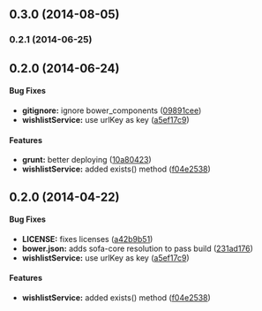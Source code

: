 <a name="0.3.0"></a>
## 0.3.0 (2014-08-05)


<a name="0.2.1"></a>
### 0.2.1 (2014-06-25)


<a name="0.2.0"></a>
## 0.2.0 (2014-06-24)


#### Bug Fixes

* **gitignore:** ignore bower_components ([09891cee](https://github.com/sofa/sofa-wishlist-service/commit/09891ceebc29a921ee203e95d26951ca39d7be58))
* **wishlistService:** use urlKey as key ([a5ef17c9](https://github.com/sofa/sofa-wishlist-service/commit/a5ef17c9adc3c3a1e5f48d8a52fc48b1daed016e))


#### Features

* **grunt:** better deploying ([10a80423](https://github.com/sofa/sofa-wishlist-service/commit/10a804238befff7e9c18f995332e72d43d93bdcd))
* **wishlistService:** added exists() method ([f04e2538](https://github.com/sofa/sofa-wishlist-service/commit/f04e2538c3b29cd656d2cc4d1aba5b3aacfa26d9))


<a name="0.2.0"></a>
## 0.2.0 (2014-04-22)


#### Bug Fixes

* **LICENSE:** fixes licenses ([a42b9b51](https://github.com/sofa/sofa-wishlist-service/commit/a42b9b51a73580368a8aace6edd95f6338cb0d11))
* **bower.json:** adds sofa-core resolution to pass build ([231ad176](https://github.com/sofa/sofa-wishlist-service/commit/231ad176ab16e814e92a5e2e841c2295cca3f041))
* **wishlistService:** use urlKey as key ([a5ef17c9](https://github.com/sofa/sofa-wishlist-service/commit/a5ef17c9adc3c3a1e5f48d8a52fc48b1daed016e))


#### Features

* **wishlistService:** added exists() method ([f04e2538](https://github.com/sofa/sofa-wishlist-service/commit/f04e2538c3b29cd656d2cc4d1aba5b3aacfa26d9))

